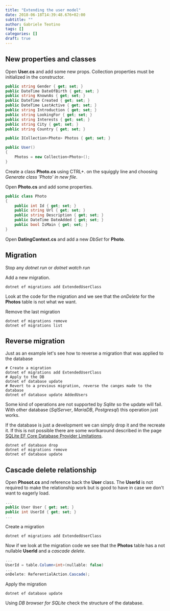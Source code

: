 ```yaml
---
title: "Extending the user model"
date: 2018-06-18T14:39:48.676+02:00
subtitle: ""
author: Gabriele Teotino
tags: []
categories: []
draft: true
---
```


## New properties and classes

Open **User.cs** and add some new props. Collection properties must be initialized in the constructor.

```cs
public string Gender { get; set; }
public DateTime DateOfBirth { get; set; }
public string KnownAs { get; set; }
public DateTime Created { get; set; }
public DateTime LastActive { get; set; }
public string Introduction { get; set; }
public string LookingFor { get; set; }
public string Interests { get; set; }
public string City { get; set; }
public string Country { get; set; }

public ICollection<Photo> Photos { get; set; }

public User()
{
    Photos = new Collection<Photo>();
}
```

Create a class **Photo.cs** using CTRL+. on the squiggly line and choosing *Generate class 'Photo' in new file*.

Open **Photo.cs** and add some properties.

```cs
public class Photo
{
    public int Id { get; set; }
    public string Url { get; set; }
    public string Description { get; set; }
    public DateTime DateAdded { get; set; }
    public bool IsMain { get; set; }
}
```

Open **DatingContext.cs** and add a new *DbSet* for **Photo**.

## Migration

Stop any *dotnet run* or *dotnet watch run*

Add a new migration.

```shell
dotnet ef migrations add ExtendedUserClass
```

Look at the code for the migration and we see that the *onDelete* for the **Photos** table is not what we want.

Remove the last migration

```shell
dotnet ef migrations remove
dotnet ef migrations list
```

## Reverse migration

Just as an example let's see how to reverse a migration that was applied to the database

```shell
# Create a migration
dotnet ef migrations add ExtendedUserClass
# Apply to the DB
dotnet ef database update
# Revert to a previous migration, reverse the canges made to the database
dotnet ef database update AddedUsers
```

Some kind of operations are not supported by *Sqlite* so the update will fail. With other database (*SqlServer*, *MariaDB*, *Postgresql*) this operation just works.

If the database is just a development we can simply drop it and the recreate it. If this is not possible there are some worlkaround described in the page [SQLite EF Core Database Provider Limitations](https://docs.microsoft.com/en-us/ef/core/providers/sqlite/limitations).

```shell
dotnet ef database drop
dotnet ef migrations remove
dotnet ef database update
```

## Cascade delete relationship

Open **Phosot.cs** and reference back the **User** class. The **UserId** is not required to make the relationship work but is good to have in case we don't want to eagerly load.

```cs
...
public User User { get; set; }
public int UserId { get; set; }
...
```

Create a migration

```shell
dotnet ef migrations add ExtendedUserClass
```

Now if we look at the migration code we see that the **Photos** table has a not nullable **UserId** and a *cascade delete*.

```cs
...
UserId = table.Column<int>(nullable: false)
...
onDelete: ReferentialAction.Cascade);
```

Apply the migration
```shell
dotnet ef database update
```

Using *DB browser for SQLite* check the structure of the database.
